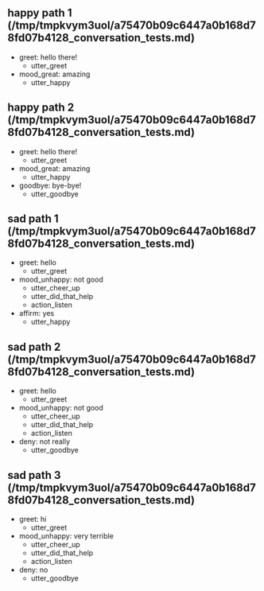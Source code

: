 ## happy path 1 (/tmp/tmpkvym3uol/a75470b09c6447a0b168d78fd07b4128_conversation_tests.md)
* greet: hello there!
    - utter_greet
* mood_great: amazing   <!-- predicted: bot_challenge: amazing -->
    - utter_happy   <!-- predicted: utter_iamabot -->


## happy path 2 (/tmp/tmpkvym3uol/a75470b09c6447a0b168d78fd07b4128_conversation_tests.md)
* greet: hello there!
    - utter_greet
* mood_great: amazing   <!-- predicted: bot_challenge: amazing -->
    - utter_happy   <!-- predicted: utter_iamabot -->
* goodbye: bye-bye!
    - utter_goodbye


## sad path 1 (/tmp/tmpkvym3uol/a75470b09c6447a0b168d78fd07b4128_conversation_tests.md)
* greet: hello
    - utter_greet
* mood_unhappy: not good   <!-- predicted: deny: not good -->
    - utter_cheer_up   <!-- predicted: utter_goodbye -->
    - utter_did_that_help   <!-- predicted: action_listen -->
    - action_listen   <!-- predicted: utter_goodbye -->
* affirm: yes   <!-- predicted: ask_again: yes -->
    - utter_happy   <!-- predicted: utter_again -->


## sad path 2 (/tmp/tmpkvym3uol/a75470b09c6447a0b168d78fd07b4128_conversation_tests.md)
* greet: hello
    - utter_greet
* mood_unhappy: not good   <!-- predicted: deny: not good -->
    - utter_cheer_up   <!-- predicted: utter_goodbye -->
    - utter_did_that_help   <!-- predicted: action_listen -->
    - action_listen   <!-- predicted: utter_goodbye -->
* deny: not really   <!-- predicted: confusing_Ques_registration: not really -->
    - utter_goodbye   <!-- predicted: utter_confusing_Ques_registration -->


## sad path 3 (/tmp/tmpkvym3uol/a75470b09c6447a0b168d78fd07b4128_conversation_tests.md)
* greet: hi
    - utter_greet
* mood_unhappy: very terrible   <!-- predicted: confusing_Ques_syllabus: very terrible -->
    - utter_cheer_up   <!-- predicted: utter_confusing_Ques_syllabus -->
    - utter_did_that_help   <!-- predicted: action_listen -->
    - action_listen   <!-- predicted: utter_confusing_Ques_syllabus -->
* deny: no
    - utter_goodbye


